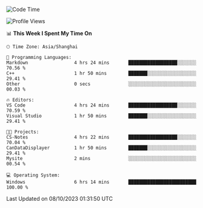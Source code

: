 <!--START_SECTION:waka-->
![Code Time](http://img.shields.io/badge/Code%20Time-1%2C279%20hrs%2020%20mins-blue)

![Profile Views](http://img.shields.io/badge/Profile%20Views-1-blue)

📊 **This Week I Spent My Time On** 

```text
🕑︎ Time Zone: Asia/Shanghai

💬 Programming Languages: 
Markdown                 4 hrs 24 mins       ██████████████████░░░░░░░   70.56 % 
C++                      1 hr 50 mins        ███████░░░░░░░░░░░░░░░░░░   29.41 % 
Other                    0 secs              ░░░░░░░░░░░░░░░░░░░░░░░░░   00.03 % 

🔥 Editors: 
VS Code                  4 hrs 24 mins       ██████████████████░░░░░░░   70.59 % 
Visual Studio            1 hr 50 mins        ███████░░░░░░░░░░░░░░░░░░   29.41 % 

🐱‍💻 Projects: 
CS-Notes                 4 hrs 22 mins       ██████████████████░░░░░░░   70.04 % 
CanDataDisplayer         1 hr 50 mins        ███████░░░░░░░░░░░░░░░░░░   29.41 % 
Mysite                   2 mins              ░░░░░░░░░░░░░░░░░░░░░░░░░   00.54 % 

💻 Operating System: 
Windows                  6 hrs 14 mins       █████████████████████████   100.00 % 
```


 Last Updated on 08/10/2023 01:31:50 UTC
<!--END_SECTION:waka-->